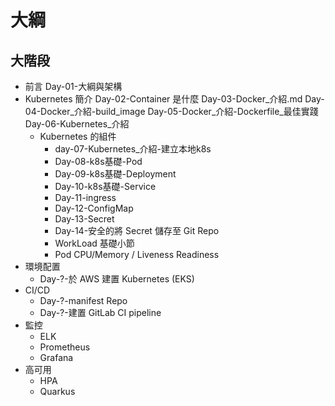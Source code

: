 # 大綱

## 大階段
- 前言
    Day-01-大綱與架構    
- Kubernetes 簡介
    Day-02-Container 是什麼
    Day-03-Docker_介紹.md
    Day-04-Docker_介紹-build_image
    Day-05-Docker_介紹-Dockerfile_最佳實踐
    Day-06-Kubernetes_介紹
  - Kubernetes 的組件    
      - day-07-Kubernetes_介紹-建立本地k8s
      - Day-08-k8s基礎-Pod
      - Day-09-k8s基礎-Deployment
      - Day-10-k8s基礎-Service
      - Day-11-ingress
      - Day-12-ConfigMap
      - Day-13-Secret
      - Day-14-安全的將 Secret 儲存至 Git Repo
      - WorkLoad 基礎小節
      - Pod CPU/Memory / Liveness Readiness
- 環境配置
    - Day-?-於 AWS 建置 Kubernetes (EKS)    
- CI/CD
    - Day-?-manifest Repo
    - Day-?-建置 GitLab CI pipeline
- 監控
  - ELK
  - Prometheus
  - Grafana
- 高可用
  - HPA
  - Quarkus

